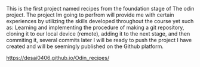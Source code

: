 This is the first project named recipes from the foundation stage of The odin project. The project Im going to perfrom will provide me with certain experiences by utilizing the skills developed throughout the course yet such as:
Learning and implementing the procedure of making a git repository, cloning it to our local device (remote), adding it to the next stage, and then commiting it, several commits later I will be ready to push the project I have created and will be seemingly published on the Github platform.

https://desai0406.github.io/Odin_recipes/
